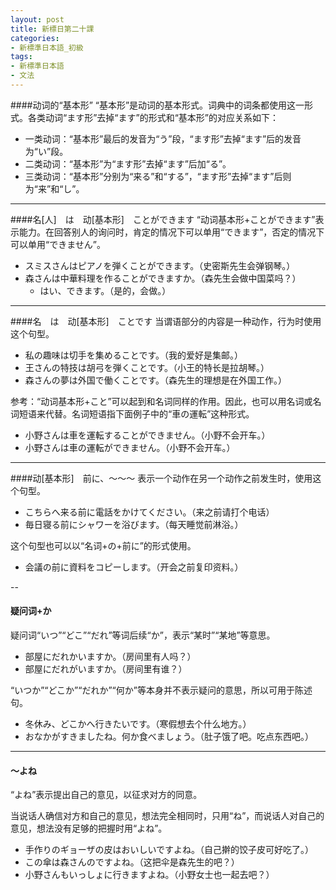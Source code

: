 ```yaml
---
layout: post
title: 新標日第二十課
categories:
- 新標準日本語_初級
tags:
- 新標準日本語
- 文法
---
```


####动词的“基本形”
“基本形”是动词的基本形式。词典中的词条都使用这一形式。各类动词“ます形”去掉“ます”的形式和“基本形”的对应关系如下：

* 一类动词：“基本形”最后的发音为“う”段，“ます形”去掉“ます”后的发音为“い”段。
* 二类动词：“基本形”为“ます形”去掉“ます”后加“る”。
* 三类动词：“基本形”分别为“来る”和“する”，“ます形”去掉“ます”后则为“来”和“し”。

---
####名[人]　は　动[基本形]　ことができます
“动词基本形+ことができます”表示能力。在回答别人的询问时，肯定的情况下可以单用“できます”，否定的情况下可以单用“できません”。

* スミスさんはピアノを弾くことができます。（史密斯先生会弹钢琴。）
* 森さんは中華料理を作ることができますか。（森先生会做中国菜吗？）
	* はい、できます。（是的，会做。）

---
####名　は　动[基本形]　ことです
当谓语部分的内容是一种动作，行为时使用这个句型。

* 私の趣味は切手を集めることです。（我的爱好是集邮。）
* 王さんの特技は胡弓を弾くことです。（小王的特长是拉胡琴。）
* 森さんの夢は外国で働くことです。（森先生的理想是在外国工作。）

参考：“动词基本形+こと”可以起到和名词同样的作用。因此，也可以用名词或名词短语来代替。名词短语指下面例子中的“車の運転”这种形式。

* 小野さんは車を運転することができません。（小野不会开车。）
* 小野さんは車の運転ができません。（小野不会开车。）

---
####动[基本形]　前に、～～～
表示一个动作在另一个动作之前发生时，使用这个句型。

* こちらへ来る前に電話をかけてください。（来之前请打个电话）
* 毎日寝る前にシャワーを浴びます。（每天睡觉前淋浴。）

这个句型也可以以“名词+の+前に”的形式使用。

* 会議の前に資料をコピーします。（开会之前复印资料。）

--
#### 疑问词+か
疑问词“いつ”“どこ”“だれ”等词后续“か”，表示“某时”“某地”等意思。

* 部屋にだれかいますか。（房间里有人吗？）
* 部屋にだれがいますか。（房间里有谁？）

“いつか”“どこか”“だれか”“何か”等本身并不表示疑问的意思，所以可用于陈述句。

* 冬休み、どこかへ行きたいです。（寒假想去个什么地方。）
* おなかがすきましたね。何か食べましょう。（肚子饿了吧。吃点东西吧。）
---

#### ～よね　
“よね”表示提出自己的意见，以征求对方的同意。

当说话人确信对方和自己的意见，想法完全相同时，只用“ね”，而说话人对自己的意见，想法没有足够的把握时用“よね”。

* 手作りのギョーザの皮はおいしいですよね。（自己擀的饺子皮可好吃了。）
* この傘は森さんのですよね。（这把伞是森先生的吧？）
* 小野さんもいっしょに行きますよね。（小野女士也一起去吧？）